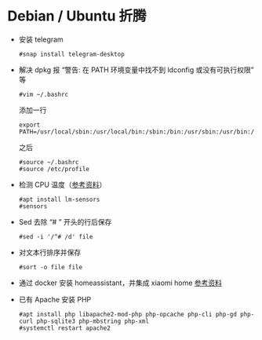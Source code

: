 # Debian / Ubuntu 折腾

- 安装 telegram

  ```
  #snap install telegram-desktop
  ```

- 解决 dpkg 报 “警告: 在 PATH 环境变量中找不到 ldconfig 或没有可执行权限” 等

  ```
  #vim ~/.bashrc
  ```

  添加一行

  ```
  export PATH=/usr/local/sbin:/usr/local/bin:/sbin:/bin:/usr/sbin:/usr/bin:/root/bin:$PATH
  ```

  之后

  ```
  #source ~/.bashrc
  #source /etc/profile
  ```

- 检测 CPU 温度（[参考资料](https://gcore.com/learning/how-to-check-cpu-temperature-on-linux/)）

  ```
  #apt install lm-sensors
  #sensors
  ```

- Sed 去除 “# ” 开头的行后保存

  ```
  #sed -i '/^# /d' file
  ```

- 对文本行排序并保存

  ```
  #sort -o file file
  ```

- 通过 docker 安装 homeassistant，并集成 xiaomi home [参考资料](https://github.com/home-assistant/supervised-installer)

- 已有 Apache 安装 PHP

  ```
  #apt install php libapache2-mod-php php-opcache php-cli php-gd php-curl php-sqlite3 php-mbstring php-xml
  #systemctl restart apache2
  ```
